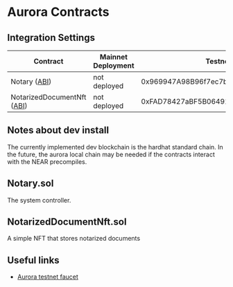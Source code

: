 # Aurora Contracts

## Integration Settings
| Contract                                                                                               | Mainnet Deployment | Testnet Address                            |
|--------------------------------------------------------------------------------------------------------|--------------------|--------------------------------------------|
| Notary ([ABI](./artifacts/contracts/Notary.sol/Notary.json))                                           |    not deployed    | 0x969947A98B96f7ec7bFc22ec959985692c476341 |
| NotarizedDocumentNft ([ABI](./artifacts/contracts/NotarizedDocumentNft.sol/NotarizedDocumentNft.json)) |    not deployed    | 0xFAD78427aBF5B06491ad21E14b28D85C7751397f |

## Notes about dev install
The currently implemented dev blockchain is the hardhat standard chain. In the future, the aurora local chain may be needed if the contracts interact with the NEAR precompiles.

## Notary.sol
The system controller.

## NotarizedDocumentNft.sol
A simple NFT that stores notarized documents

## Useful links
- [Aurora testnet faucet](https://aurora.dev/faucet)